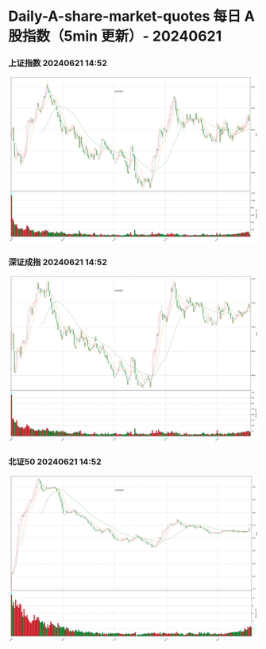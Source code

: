 
# Daily-A-share-market-quotes 每日 A 股指数（5min 更新）- 20240621

### 上证指数 20240621 14:52
![](./fig/2024/6/20240621-sh000001.png)

### 深证成指 20240621 14:52
![](./fig/2024/6/20240621-sz399001.png)

### 北证50 20240621 14:52
![](./fig/2024/6/20240621-bj899050.png)
